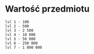 # Wartość przedmiotu

```
lvl 1 - 100
lvl 2 - 500
lvl 3 - 2 500
lvl 4 - 10 000
lvl 5 - 50 000
lvl 6 - 250 000
lvl 7 - 1 000 000
```

